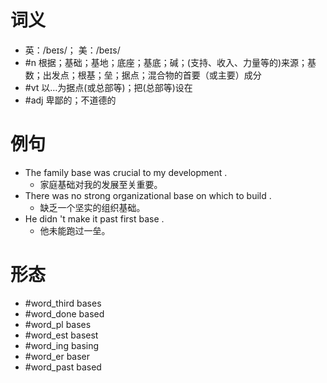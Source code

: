 # 词义
- 英：/beɪs/； 美：/beɪs/
- #n 根据；基础；基地；底座；基底；碱；(支持、收入、力量等的)来源；基数；出发点；根基；垒；据点；混合物的首要（或主要）成分
- #vt 以…为据点(或总部等)；把(总部等)设在
- #adj 卑鄙的；不道德的
# 例句
- The family base was crucial to my development .
	- 家庭基础对我的发展至关重要。
- There was no strong organizational base on which to build .
	- 缺乏一个坚实的组织基础。
- He didn 't make it past first base .
	- 他未能跑过一垒。
# 形态
- #word_third bases
- #word_done based
- #word_pl bases
- #word_est basest
- #word_ing basing
- #word_er baser
- #word_past based
